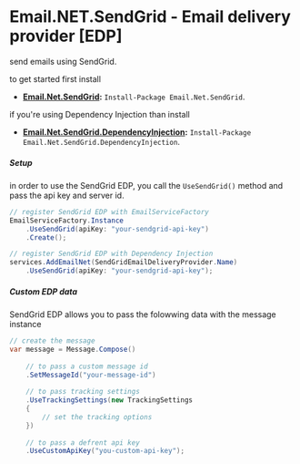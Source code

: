 # Email.NET.SendGrid - Email delivery provider [EDP]

send emails using SendGrid.

to get started first install
- **[Email.Net.SendGrid](https://www.nuget.org/packages/Email.Net.SendGrid/):** `Install-Package Email.Net.SendGrid`.  

if you're using Dependency Injection than install 
- **[Email.Net.SendGrid.DependencyInjection](https://www.nuget.org/packages/Email.Net.SendGrid.DependencyInjection/):** `Install-Package Email.Net.SendGrid.DependencyInjection`.  

##### Setup
in order to use the SendGrid EDP, you call the `UseSendGrid()` method and pass the api key and server id.

```csharp
// register SendGrid EDP with EmailServiceFactory
EmailServiceFactory.Instance
    .UseSendGrid(apiKey: "your-sendgrid-api-key")
    .Create();

// register SendGrid EDP with Dependency Injection
services.AddEmailNet(SendGridEmailDeliveryProvider.Name)
    .UseSendGrid(apiKey: "your-sendgrid-api-key");
```

##### Custom EDP data
SendGrid EDP allows you to pass the folowwing data with the message instance

```csharp
// create the message
var message = Message.Compose()
    
    // to pass a custom message id
    .SetMessageId("your-message-id")
    
    // to pass tracking settings
    .UseTrackingSettings(new TrackingSettings
    {
        // set the tracking options
    })
    
    // to pass a defrent api key
    .UseCustomApiKey("you-custom-api-key");
```
